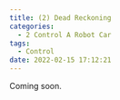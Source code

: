 ```yaml
---
title: (2) Dead Reckoning
categories:
  - 2 Control A Robot Car
tags:
  - Control
date: 2022-02-15 17:12:21
---
```


Coming soon.